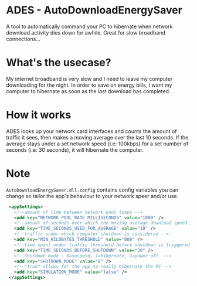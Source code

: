 # ADES - AutoDownloadEnergySaver
A tool to automatically command your PC to hibernate when network download activity dies down for awhile. Great for slow broadband connections...

# What's the usecase?
My internet broadband is very slow and I need to leave my computer downloading for the night. In order to save on energy bills, I want my computer to hibernate as soon as the last download has completed.

# How it works
ADES looks up your network card interfaces and counts the amount of traffic it sees, then makes a moving average over the last 10 seconds. If the average stays under a set network speed (i.e: 100kbps) for a set number of seconds (i.e: 30 seconds), it will hibernate the computer.

# Note
`AutoDownloadEnergySaver.dll.config` contains config variables you can change so tailor the app's behaviour to your network speer and/or use.
 
 ```xml
  <appSettings>
    <!--amount of time between network pool loops -->
    <add key="NETWORK_POOL_RATE_MILLISECONDS" value="1000" />
    <!--amount of seconds over which the moving average download speed is calculated -->
    <add key="TIME_SECONDS_USED_FOR_AVERAGE" value="10" />
    <!--traffic under which computer shutdown is considered -->
    <add key="MIN_KILOBYTES_THRESHOLD" value="800" />
    <!--time spent under traffic threshold before shutdown is triggered -->
    <add key="TIME_SECONDS_BEFORE_SHUTDOWN" value="30" />
    <!--Shutdown mode : 0=suspend, 1=hibernate, 2=power off  -->
    <add key="SHUTDOWN_MODE" value="0" />
    <!--"true" allows for the app to really hibernate the PC -->
    <add key="SIMULATION_MODE" value="false" />
  </appSettings>
  ```
